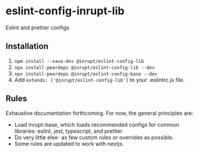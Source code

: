 # eslint-config-inrupt-lib
Eslint and prettier configs


## Installation

1. `npm install --save-dev @inrupt/eslint-config-lib`
2. `npx install-peerdeps @inrupt/eslint-config-lib --dev`
2. `npx install-peerdeps @inrupt/eslint-config-base --dev`
3. Add `extends: ['@inrupt/eslint-config-lib']` to your .eslintrc.js file.

## Rules

Exhaustive documentation forthcoming. For now, the general principles are:

* Load inrupt-base, which loads recommended configs for common libraries: eslint, jest, typescript,
  and prettier
* Do very little else- as few custom rules or overrides as possible.
* Some rules are updated to work with nextjs.
